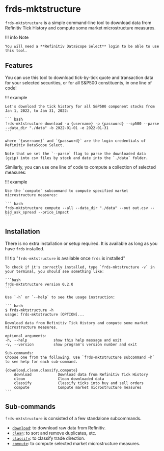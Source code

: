 # frds-mktstructure

`frds-mktstructure` is a simple command-line tool to download data from Refinitiv Tick History and compute some market microstructure measures.

!!! info Note

    You will need a **Refinitiv DataScope Select** login to be able to use this tool.

## Features

You can use this tool to download tick-by-tick quote and transaction data for your selected securities, or for all S&P500 constituents, in one line of code!

!!! example

    Let's download the tick history for all S&P500 component stocks from Jan 1, 2022, to Jan 31, 2022:

    ``` bash
    frds-mktstructure download -u {username} -p {password} --sp500 --parse --data_dir "./data" -b 2022-01-01 -e 2022-01-31
    ```

    where `{username}` and `{password}` are the login credentials of Refinitiv DataScope Select.

    Note that we set the `--parse` flag to parse the downloaded data (gzip) into csv files by stock and date into the `./data` folder.
    
Similarly, you can use one line of code to compute a collection of selected measures:

!!! example

    Use the `compute` subcommand to compute specified market microstructure measures:

    ``` bash
    frds-mktstructure compute --all --data_dir "./data" --out out.csv --bid_ask_spread --price_impact
    ```

## Installation

There is no extra installation or setup required. It is available as long as you have `frds` installed.

!!! tip "`frds-mktstructure` is available once `frds` is installed"

    To check if it's correctly installed, type `frds-mktstructure -v` in your terminal, you should see something like:

    ```bash
    frds-mktstructure version 0.2.0
    ```

    Use `-h` or `--help` to see the usage instruction:

    ``` bash
    $ frds-mktstructure -h
    usage: frds-mktstructure [OPTION]...

    Download data from Refinitiv Tick History and compute some market microstructure measures.

    optional arguments:
    -h, --help            show this help message and exit
    -v, --version         show program's version number and exit

    Sub-commands:
    Choose one from the following. Use `frds-mktstructure subcommand -h` to see help for each sub-command.

    {download,clean,classify,compute}
        download            Download data from Refinitiv Tick History
        clean               Clean downloaded data
        classify            Classify ticks into buy and sell orders
        compute             Compute market microstructure measures
    ```

## Sub-commands

`frds-mktstructure` is consisted of a few standalone subcommands.

- [`download`](/mktstructure/download-data): to download raw data from Refinitiv.
- [`clean`](/mktstructure/clean-data): to sort and remove duplicates, etc.
- [`classify`](/mktstructure/classify-trade-direction): to classify trade direction.
- [`compute`](/mktstructure/compute-measures): to compute selected market microstructure measures.
